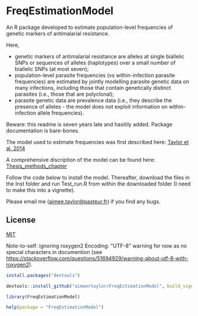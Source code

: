 # FreqEstimationModel

An R package developed to estimate population-level frequencies of genetic markers of antimalarial resistance.  

Here, 
- genetic markers of antimalarial resistance are alleles at single biallelic SNPs or sequences of alleles (haplotypes) over a small number of biallelic SNPs (at most seven);
- population-level parasite frequencies (vs within-infection parasite frequencies) are estimated by jointly modelling parasite genetic data on many infections, including those
that contain genetically distinct parasites (i.e., those that are polyclonal);
- parasite genetic data are prevalence data (i.e., they describe the presence of alleles - the model does not exploit information on within-infection allele frequencies). 

Beware: this readme is seven years late and hasitily added. Package documentation is bare-bones.

The model used to estimate frequencies was first described here:
[Taylor et al. 2014](https://malariajournal.biomedcentral.com/articles/10.1186/1475-2875-13-102)

A comprehensive discription of the model can be found here:
[Thesis_methods_chapter](https://github.com/aimeertaylor/FreqEstimationModel/blob/master/inst/Thesis_methods_chapter.pdf)

Follow the code below to install the model. Thereafter, download the files in the Inst folder and run Test_run.R from within the downloaded folder (I need to make this into a vignette). 

Please email me (aimee.taylor@pasteur.fr) if you find any bugs. 

## License
[MIT](https://choosealicense.com/licenses/mit/)

Note-to-self: ignoring roxygen2 Encoding: "UTF-8" warning for now as no special characters in documention (see https://stackoverflow.com/questions/51694929/warning-about-utf-8-with-roxygen2). 



```r
install.packages("devtools")

devtools::install_github("aimeertaylor/FreqEstimationModel", build_vignettes = TRUE)

library(FreqEstimationModel)

help(package = "FreqEstimationModel")
```
